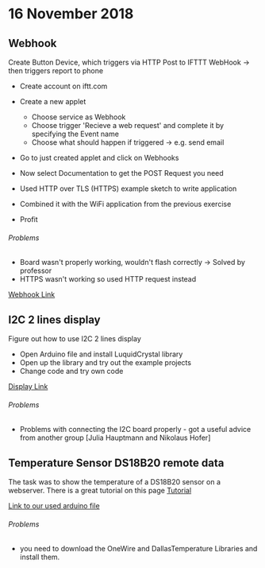 # 16 November 2018

## Webhook
Create Button Device, which triggers via HTTP Post to IFTTT WebHook → then triggers report to phone
* Create account on iftt.com
* Create a new applet
  * Choose service as Webhook
  * Choose trigger 'Recieve a web request' and complete it by specifying the Event name
  * Choose what should happen if triggered -> e.g. send email

* Go to just created applet and click on Webhooks
* Now select Documentation to get the POST Request you need
* Used HTTP over TLS (HTTPS) example sketch to write application
* Combined it with the WiFi application from the previous exercise
* Profit

###### Problems
* Board wasn't properly working, wouldn't flash correctly -> Solved by professor
* HTTPS wasn't working so used HTTP request instead

[Webhook Link](https://github.com/Witzeneder/IoT/blob/master/Übungen/16_Nov_2018/trigger/trigger.ino)

## I2C 2 lines display
Figure out how to use I2C 2 lines display

* Open Arduino file and install LuquidCrystal library
* Open up the library and try out the example projects
* Change code and try own code

[Display Link](https://github.com/Witzeneder/IoT/blob/master/Übungen/16_Nov_2018/I2C/I2C.ino)

###### Problems
* Problems with connecting the I2C board properly - got a useful advice from another group [Julia Hauptmann and Nikolaus Hofer]

## Temperature Sensor DS18B20 remote data
The task was to show the temperature of a DS18B20 sensor on a webserver.
There is a great tutorial on this page [Tutorial](https://randomnerdtutorials.com/esp8266-ds18b20-temperature-sensor-web-server-with-arduino-ide/)

[Link to our used arduino file](https://github.com/Witzeneder/IoT/blob/master/%C3%9Cbungen/16_Nov_2018/temperaturesensor/temperatursensor.ino)
###### Problems
* you need to download the OneWire and DallasTemperature Libraries and install them.

